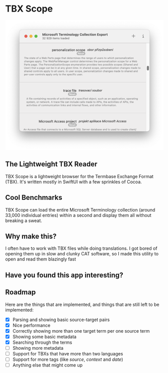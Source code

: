 #  TBX Scope

![Main window](https://raw.githubusercontent.com/buresdv/TBX-Scope/main/Images/Main%20Window.png)

## The Lightweight TBX Reader
TBX Scope is a lightweight browser for the Termbase Exchange Format (TBX). It's written mostly in SwiftUI with a few sprinkles of Cocoa.

## Cool Benchmarks
TBX Scope can load the entire Microsoft Terminology collection (around 33,000 individual entries) within a second and display them all without breaking a sweat.

## Why make this?
I often have to work with TBX files while doing translations. I got bored of opening them up in slow and clunky CAT software, so I made this utility to open and read them blazingly fast

## Have you found this app interesting?
<script type="text/javascript" src="https://cdnjs.buymeacoffee.com/1.0.0/button.prod.min.js" data-name="bmc-button" data-slug="davidbures" data-color="#5F7FFF" data-emoji="🍕"  data-font="Lato" data-text="Buy me a pizza" data-outline-color="#000000" data-font-color="#ffffff" data-coffee-color="#FFDD00" ></script>

## Roadmap
Here are the things that are implemented, and things that are still left to be implemented:
- [x] Parsing and showing basic source-target pairs
- [x] Nice performance
- [x] Correctly showing more than one target term per one source term
- [x] Showing some basic metadata
- [x] Searching through the terms
- [ ] Showing more metadata
- [ ] Support for TBXs that have more than two languages
- [ ] Support for more tags (like *source*, *context* and *date*)
- [ ] Anything else that might come up
